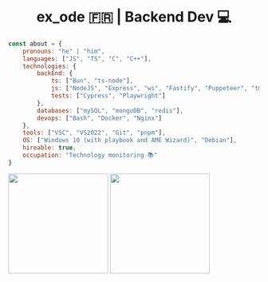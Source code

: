 <h1 align="center">ex_ode 🇫🇷 | Backend Dev 💻</h1>

```js
const about = {
    pronouns: "he" | "him",
    languages: ["JS", "TS", "C", "C++"],
    technologies: {
        backEnd: {
            ts: ["Bun", "ts-node"],
            js: ["NodeJS", "Express", "ws", "Fastify", "Puppeteer", "tmi.js"],
            tests: ["Cypress", "Playwright"]
        },
        databases: ["mySQL", "mongoDB", "redis"],
        devops: ["Bash", "Docker", "Nginx"]
    },
    tools: ["VSC", "VS2022", "Git", "pnpm"],
    OS: ["Windows 10 (with playbook and AME Wizard)", "Debian"],
    hireable: true,
    occupation: "Technology monitoring 📚"
}
```

<div>
    <img height="200" align="center" src="https://github-readme.lexod.fr/stats?username=Ex0D&show_icons=true&theme=radical&hide_contribs=true&count_private=true&hide_border=true" />
    <img height="200" align="center" src="https://github-readme.lexod.fr/top-langs?username=Ex0D&show_icons=true&theme=radical&hide_contribs=true&langs_count=7&layout=compact&hide_border=true" />
</div>
